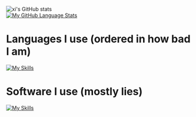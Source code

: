 ![xi's GitHub stats](https://github-readme-stats.vercel.app/api?username=xi-sln&hide=prs,stars&show_icons=true&theme=ayu-mirage)  
[![My GitHub Language Stats](https://github-readme-stats.vercel.app/api/top-langs/?username=xi-sln&langs_count=5&theme=ayu-mirage)]()  
# Languages I use (ordered in how bad I am)
[![My Skills](https://skillicons.dev/icons?i=cs,cpp,c)](https://skillicons.dev)  
# Software I use (mostly lies)
[![My Skills](https://skillicons.dev/icons?i=cmake,vscode,vim,neovim)](https://skillicons.dev)  
